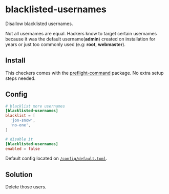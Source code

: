# blacklisted-usernames

Disallow blacklisted usernames.

Not all usernames are equal. Hackers know to target certain usernames because it was the default username(**admin**) created on installation for years or just too commonly used (e.g: **root**, **webmaster**).

## Install

This checkers comes with the [preflight-command](http://github.com/itinerisltd/preflight-command) package. No extra setup steps needed.

## Config

```toml
# blacklist more usernames
[blacklisted-usernames]
blacklist = [
  'jon-snow',
  'no-one',
]

# disable it
[blacklisted-usernames]
enabled = false
```

Default config located on [`/config/default.toml`](https://github.com/ItinerisLtd/preflight-command/blob/master/config/default.toml).

## Solution

Delete those users.
